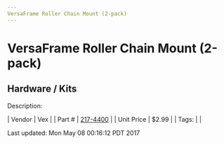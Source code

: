 ```yaml
---
VersaFrame Roller Chain Mount (2-pack)
---
```

# VersaFrame Roller Chain Mount (2-pack)
## Hardware / Kits
Description: 	 

| Vendor | Vex | 
| Part # | [217-4400](http://www.vexrobotics.com/vexpro/versaframe/linear-motion.html) | 
| Unit Price | $2.99 | 
| Tags: |  | 

Last updated: Mon May 08 00:16:12 PDT 2017